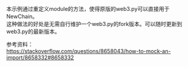 本示例通过重定义module的方法，使得原版的web3.py可以直接用于NewChain。  
这种做法的好处是无需自行维护一个web3.py的fork版本。可以随时更新到web3.py的最新版本。  

参考资料：  
https://stackoverflow.com/questions/8658043/how-to-mock-an-import/8658332#8658332
